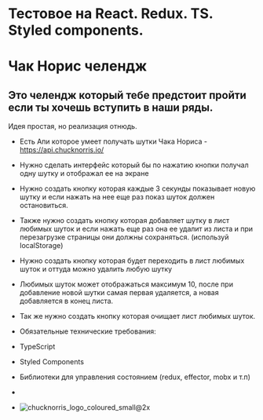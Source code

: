 # Тестовое на React.  Redux.  TS.  Styled components.  
# Чак Норис челендж

## Это челендж который тебе предстоит пройти если ты хочешь вступить в наши ряды.

Идея простая, но реализация отнюдь.

- Есть Апи которое умеет получать шутки Чака Нориса - https://api.chucknorris.io/
- Нужно сделать интерфейс который бы по нажатию кнопки получал одну шутку и отображал ее на экране
- Нужно создать кнопку которая каждые 3 секунды показывает новую шутку и если нажать на нее еще раз показ шуток должен остановиться.
- Также нужно создать кнопку которая добавляет шутку в лист любимых шуток и если нажать еще раз она ее удалит из листа и при перезагрузке страницы они должны сохраняться. (используй localStorage)
- Нужно создать кнопку которая будет переходить в лист любимых шуток и оттуда можно удалить любую шутку
- Любимых шуток может отображаться максимум 10, после при добавление новой шутки самая первая удаляется, а новая добавляется в конец листа.
- Так же нужно создать кнопку которая очищает лист любимых шуток.

- Обязательные технические требования:
- TypeScript
- Styled Components
- Библиотеки для управления состоянием (redux, effector, mobx и т.п)
-
- ![chucknorris_logo_coloured_small@2x](https://github.com/quakelele/chackie-joke/assets/154896596/800233bd-1cd2-4941-bd1f-49d3cf4f0532)
